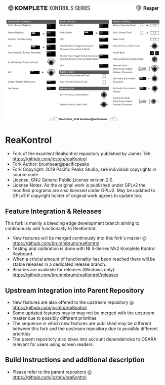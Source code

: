 ![alt text](ReaKontrol_v092_img.jpg?raw=true)

# ReaKontrol
- Fork of the excellent ReaKontrol repository published by James Teh: https://github.com/jcsteh/reaKontrol
- Fork Author: brumbear@pacificpeaks
- Fork Copyright: 2019 Pacific Peaks Studio, see individual copyrights in source code
- License: GNU General Public License version 2.0.
- License Notes: As the original work is published under GPLv2 the modified programs are also licensed under GPLv2. May be updated to GPLv3 if copyright holder of original work agrees to update too.

## Feature Integration & Releases
This fork is mainly a bleeding edge development branch aiming to continuously add functionality to ReaKontrol. 
- New features will be merged continously into this fork's master @ https://github.com/brummbrum/reaKontrol
- Testing and calibration is done with NI S-Series Mk2 Komplete Kontrol Keyboard.
- When a critcial amount of functionality has been reached there will be stable releases in a dedicated release branch.
- Binaries are available for releases (Windows only): https://github.com/brummbrum/reaKontrol/releases

## Upstream Integration into Parent Repository
- New features are also offered to the upstream repository @ https://github.com/jcsteh/reaKontrol
- Some updated features may or may not be merged with the upstream master due to possibly different priorities
- The sequence in which new features are published may be different between this fork and the upstream repository due to possibly different priorities
- The parent repository also takes into account dependencies to OSARA relevant for users using screen readers.

## Build instructions and additional description
- Please refer to the parent repository @ https://github.com/jcsteh/reaKontrol
